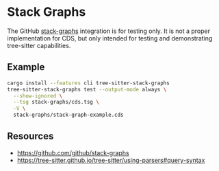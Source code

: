 # Stack Graphs

The GitHub [stack-graphs][1] integration is for testing only.
It is not a proper implementation for CDS, but only intended for testing
and demonstrating tree-sitter capabilities.

## Example

```sh
cargo install --features cli tree-sitter-stack-graphs
tree-sitter-stack-graphs test --output-mode always \
  --show-ignored \
  --tsg stack-graphs/cds.tsg \
  -V \
  stack-graphs/stack-graph-example.cds
```

## Resources

 - <https://github.com/github/stack-graphs>
 - <https://tree-sitter.github.io/tree-sitter/using-parsers#query-syntax>

[1]: https://github.com/github/stack-graphs
